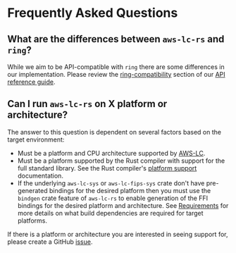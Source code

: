 # Frequently Asked Questions

## What are the differences between `aws-lc-rs` and `ring`?
While we aim to be API-compatible with `ring` there are some differences in our implementation. Please review the
[ring-compatibility](https://docs.rs/aws-lc-rs/1.0.1/aws_lc_rs/#ring-compatibility) section of our
[API reference guide][COMPAT].

## Can I run `aws-lc-rs` on X platform or architecture?

The answer to this question is dependent on several factors based on the target environment:
* Must be a platform and CPU architecture supported by [AWS-LC][AWS-LC].
* Must be a platform supported by the Rust compiler with support for the full standard library.
  See the Rust compiler's [platform support][rustc] documentation.
* If the underlying `aws-lc-sys` or `aws-lc-fips-sys` crate don't have pre-generated bindings for the desired platform
  then you must use the `bindgen` crate feature of `aws-lc-rs` to enable generation of the FFI bindings for the desired
  platform and architecture. See [Requirements](requirements/README.md) for more details on what build dependencies are 
  required for target platforms.

If there is a platform or architecture you are interested in seeing support for, please create a GitHub [issue].

[COMPAT]: https://docs.rs/aws-lc-rs/1.0.1/aws_lc_rs/#ring-compatibility
[AWS-LC]: https://github.com/awslabs/aws-lc-rs
[rustc]: https://doc.rust-lang.org/rustc/platform-support.html
[issue]: https://github.com/awslabs/aws-lc-rs/issues/new/choose
